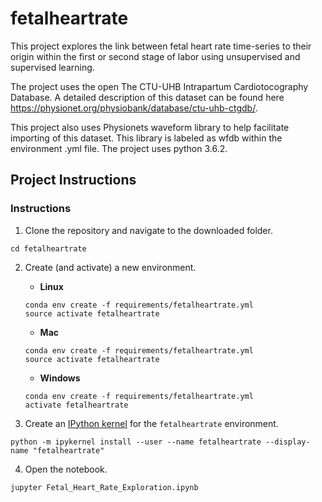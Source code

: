 # fetalheartrate
This project explores the link between fetal heart rate time-series to their origin within the first or second stage of labor using unsupervised and supervised learning.

The project uses the open The CTU-UHB Intrapartum Cardiotocography Database. A detailed description of this dataset can be found here https://physionet.org/physiobank/database/ctu-uhb-ctgdb/.

This project also uses Physionets waveform library to help facilitate importing of this dataset. This library is labeled as wfdb within the environment .yml file. The project uses python 3.6.2.


## Project Instructions

### Instructions

1. Clone the repository and navigate to the downloaded folder.
```
cd fetalheartrate
```
2. Create (and activate) a new environment.

	- __Linux__ 
	```
	conda env create -f requirements/fetalheartrate.yml
	source activate fetalheartrate
	```  
	- __Mac__ 
	```
	conda env create -f requirements/fetalheartrate.yml
	source activate fetalheartrate
	```  
	- __Windows__ 
	```
	conda env create -f requirements/fetalheartrate.yml
	activate fetalheartrate
	```
3. Create an [IPython kernel](http://ipython.readthedocs.io/en/stable/install/kernel_install.html) for the `fetalheartrate` environment.
```
python -m ipykernel install --user --name fetalheartrate --display-name "fetalheartrate"
```
4. Open the notebook.
```
jupyter Fetal_Heart_Rate_Exploration.ipynb
```
